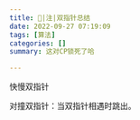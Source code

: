 ```yaml
---
title: 📢|注|双指针总结
date: 2022-09-27 07:19:09
tags: [算法]
categories: []
summary: 这对CP锁死了哈

---
```




快慢双指针

对撞双指针：当双指针相遇时跳出。

